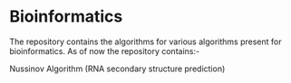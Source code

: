 # Bioinformatics

The repository contains the algorithms for various algorithms present for bioinformatics.
As of now the repository contains:-

Nussinov Algorithm (RNA secondary structure prediction)
